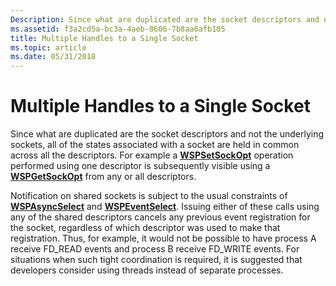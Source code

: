 ```yaml
---
Description: Since what are duplicated are the socket descriptors and not the underlying sockets, all of the states associated with a socket are held in common across all the descriptors.
ms.assetid: f3a2cd5a-bc3a-4aeb-8606-7b8aa6afb105
title: Multiple Handles to a Single Socket
ms.topic: article
ms.date: 05/31/2018
---
```


# Multiple Handles to a Single Socket

Since what are duplicated are the socket descriptors and not the underlying sockets, all of the states associated with a socket are held in common across all the descriptors. For example a [**WSPSetSockOpt**](/previous-versions/windows/hardware/network/ff566318(v=vs.85)) operation performed using one descriptor is subsequently visible using a [**WSPGetSockOpt**](/previous-versions/windows/hardware/network/ff566292(v=vs.85)) from any or all descriptors.

Notification on shared sockets is subject to the usual constraints of [**WSPAsyncSelect**](/previous-versions/windows/desktop/legacy/ms742267(v=vs.85)) and [**WSPEventSelect**](/previous-versions/windows/hardware/network/ff566287(v=vs.85)). Issuing either of these calls using any of the shared descriptors cancels any previous event registration for the socket, regardless of which descriptor was used to make that registration. Thus, for example, it would not be possible to have process A receive FD\_READ events and process B receive FD\_WRITE events. For situations when such tight coordination is required, it is suggested that developers consider using threads instead of separate processes.

 

 